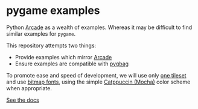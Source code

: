 # pygame examples

Python [Arcade](https://api.arcade.academy/en/latest/) as a wealth of examples. Whereas it may be difficult to find similar examples for `pygame`.

This repository attempts two things:

- Provide examples which mirror [Arcade](https://api.arcade.academy/en/latest/)
- Ensure examples are compatible with [pygbag](https://github.com/pygame-web/pygbag)

To promote ease and speed of development, we will use only [one tileset](https://www.kenney.nl/assets/tiny-dungeon) and use [bitmap fonts](https://kenney.nl/assets/kenney-fonts), using the simple [Catppuccin (Mocha)](https://catppuccin.com/palette) color scheme when appropriate.

[See the docs](https://8bit-pixies.github.io/pygame-examples/)
